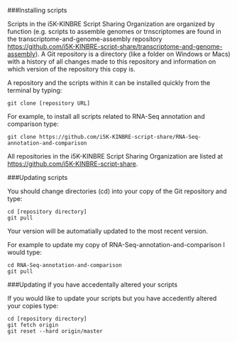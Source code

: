 ###Installing scripts

Scripts in the i5K-KINBRE Script Sharing Organization are organized by function (e.g. scripts to assemble genomes or trnscriptomes are found in the transcriptome-and-genome-assembly repository https://github.com/i5K-KINBRE-script-share/transcriptome-and-genome-assembly). A Git repository is a directory (like a folder on Windows or Macs) with a history of all changes made to this repository and information on which version of the repository this copy is.

A repository and the scripts within it can be installed quickly from the terminal by typing:

    git clone [repository URL]
    
For example, to install all scripts related to RNA-Seq annotation and comparison type:

    git clone https://github.com/i5K-KINBRE-script-share/RNA-Seq-annotation-and-comparison
    
All repositories in the i5K-KINBRE Script Sharing Organization are listed at https://github.com/i5K-KINBRE-script-share.

###Updating scripts

You should change directories (cd) into your copy of the Git repository and type:

    cd [repository directory]
    git pull
    
Your version will be automatially updated to the most recent version.

For example to update my copy of RNA-Seq-annotation-and-comparison I would type:

    cd RNA-Seq-annotation-and-comparison
    git pull

###Updating if you have accedentally altered your scripts

If you would like to update your scripts but you have accedently altered your copies type:

    cd [repository directory]
    git fetch origin
    git reset --hard origin/master
    

